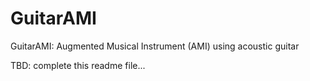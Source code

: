 # GuitarAMI
GuitarAMI: Augmented Musical Instrument (AMI) using acoustic guitar

TBD: complete this readme file...
